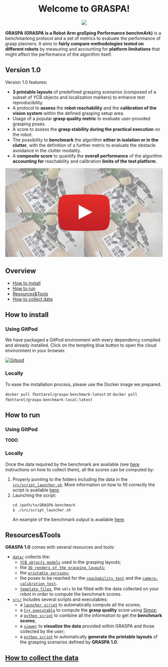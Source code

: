 


 <h1 align="center">Welcome to <b>GRASPA</b>!</h1>

 <p align="center">
<img src="https://github.com/robotology/GRASPA-benchmark/blob/master/media/benchmark-setup2.jpg" width=400>
</p>

**GRASPA (GRASPA is a Robot Arm graSping Performance benchmArk)** is
 a benchmarking protocol and a set of metrics to evaluate the performance of grasp planners. It aims to **fairly compare methodologies tested on different robots** by measuring and accounting for **platform limitations** that might affect the performance of the algorithm itself.

 ## Version 1.0
 Version 1.0 features:
 -  **3 printable layouts** of predefined grasping scenarios (composed of a subset of YCB objects and localization markers) to enhance test reproducibility.
 - A protocol to **assess** the **robot reachability** and the **calibration of the vision system** within the defined grasping setup area.
 - Usage of a popular **grasp quality metric** to evaluate user-provided grasping poses.
 - A score to assess the **grasp stability during the practical execution** on the robot.
 - The possibility to **benchmark** the algorithm **either in isolation or in the clutter**, with the definition of a further metric to  evaluate the obstacle avoidance in the clutter modality.
 - A **composite score** to quantify the **overall performance** of the algorithm **accounting for** reachability and calibration **limits of the test platform**.
 
 [![Preview](media/preview.jpg)](https://youtu.be/wUBHQQddJr0)

## Overview
- [How to install](https://github.com/robotology/GRASPA-benchmark#how-to-install)
- [How to run](https://github.com/robotology/GRASPA-benchmark#how-to-run)
- [Resources&Tools](https://github.com/robotology/GRASPA-benchmark#resourcestools)
- [How to collect data](https://github.com/robotology/GRASPA-benchmark#how-to-collect-the-data)
 ## How to install
  ### Using GitPod
  We have packaged a GitPod environment with every dependency compiled and already installed. Click on the tempting blue button to open the cloud environment in your browser. 
  
 [![Gitpod](https://gitpod.io/button/open-in-gitpod.svg)](https://gitpod.io/#https://github.com/robotology/GRASPA-benchmark)
 
 ### Locally
 To ease the installation process, please use the Docker image we prepared.
 
 ```docker pull fbottarel/graspa-benchmark:latest```
 or
  ```docker pull fbottarel/graspa-benchmark-local:latest```

 ## How to run
 ### Using GitPod
 **TODO**

 ### Locally
 Once the data required by the benchmark are available (see [here](https://github.com/robotology/GRASPA-benchmark#how-to-collect-the-data) instructions on how to collect them), all the scores can be computed by:
 1. Properly pointing to the folders including the data in the [`src/script_launcher.sh`](https://github.com/robotology/GRASPA-benchmark/blob/master/src/script_launcher.sh). More information on how to fill correctly the script is available [here](https://github.com/robotology/GRASPA-benchmark/blob/master/src/README.md#graspa-score-computation).
 2. Launching the script:
     ```
     cd /path/to/GRASPA-benchmark
     $ ./src/script_launcher.sh
     ```
    An example of the benchmark output is available [here](https://github.com/robotology/GRASPA-benchmark/blob/master/src/README.md#output-example).

 ## Resources&Tools
**GRASPA 1.0** comes with several resources and tools:
-  [`data/`](https://github.com/robotology/GRASPA-benchmark/tree/master/data) collects the:
   - [`YCB objects models`](https://github.com/robotology/GRASPA-benchmark/tree/master/data/objects/YCB) used in the grasping layouts;
   - the [`3D renders of the grasping layouts`](https://github.com/robotology/GRASPA-benchmark/tree/master/data/scenes/grasping/3D_scenes);
   - the [`printable versions`](https://github.com/robotology/GRASPA-benchmark/tree/master/data/scenes/grasping/printable_layouts);
   - the poses to be reached for the [`reachability test`](https://github.com/robotology/GRASPA-benchmark/tree/master/data/scenes/reachability) and the [`camera-calibration test`](https://github.com/robotology/GRASPA-benchmark/tree/master/data/scenes/camera_calibration).
   - [`template files`](https://github.com/robotology/GRASPA-benchmark/tree/master/data/template_files), the `xmls` to be filled with the data collected on your robot in order to compute the benchmark scores.
- [`src/`](https://github.com/robotology/GRASPA-benchmark/tree/master/src) includes several scripts and executables:
   - a [`launcher script`](https://github.com/robotology/GRASPA-benchmark/blob/master/src/script_launcher.sh) to automatically compute all the scores;
   - a [`C++ executable`](https://github.com/robotology/GRASPA-benchmark/tree/master/src/compute-grasp-quality#grasp-quality-computation) to compute the **grasp quality** score using [Simox](https://gitlab.com/Simox/simox);
   - a [`python script`](https://github.com/robotology/GRASPA-benchmark/blob/master/src/scores_evaluation.py) to combine all the information to get the **benchmark scores**;
   - a [`viewer`](https://github.com/robotology/GRASPA-benchmark/tree/master/src/scene-viewer#scene-viewer) to **visualize the data** provided within GRASPA and those collected by the user;
   - a [`python script`](https://github.com/robotology/GRASPA-benchmark/tree/master/src/layout-printer#layout-printer) to automatically **generate the printable layouts** of the grasping scenarios defined by **GRASPA 1.0**.

 ## [How to collect the data](/data_collection)
